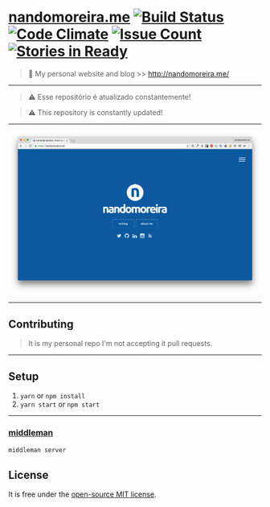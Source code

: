 # [nandomoreira.me](http://nandomoreira.me/) [![Build Status](https://travis-ci.org/nandomoreirame/nandomoreirame.github.io.svg?branch=source)](https://travis-ci.org/nandomoreirame/nandomoreirame.github.io) [![Code Climate](https://codeclimate.com/github/nandomoreirame/nandomoreirame.github.io/badges/gpa.svg)](https://codeclimate.com/github/nandomoreirame/nandomoreirame.github.io) [![Issue Count](https://codeclimate.com/github/nandomoreirame/nandomoreirame.github.io/badges/issue_count.svg)](https://codeclimate.com/github/nandomoreirame/nandomoreirame.github.io) [![Stories in Ready](https://badge.waffle.io/nandomoreirame/nandomoreirame.github.io.png?label=ready&title=Ready)](http://waffle.io/nandomoreirame/nandomoreirame.github.io)

> :gem: My personal website and blog >> http://nandomoreira.me/

---

> :warning: Esse repositório é atualizado constantemente!

> :warning: This repository is constantly updated!

---

![nandomoreira.me!](/nandomoreira.me.png)

---

## Contributing ##

> It is my personal repo I'm not accepting it pull requests.

---

## Setup ##

1. `yarn` or `npm install`
2. `yarn start` or `npm start`

---

### [middleman](https://middlemanapp.com/) ###

```
middleman server
```

## License ##

It is free under the [open-source MIT license](/LICENSE).
